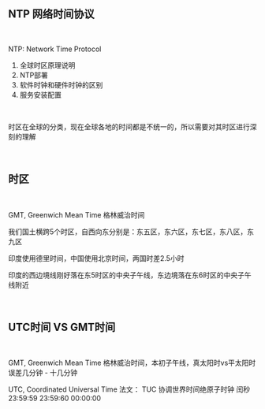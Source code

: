 ## NTP 网络时间协议

<br/>

NTP: Network Time Protocol

1) 全球时区原理说明
2) NTP部署
3) 软件时钟和硬件时钟的区别
4) 服务安装配置

<br/>

时区在全球的分类，现在全球各地的时间都是不统一的，所以需要对其时区进行深刻的理解

<br/>

## 时区

<br/>

GMT, Greenwich Mean Time 格林威治时间

我们国土横跨5个时区，自西向东分别是：东五区，东六区，东七区，东八区，东九区

印度使用德里时间，中国使用北京时间，两国时差2.5小时

印度的西边境线刚好落在东5时区的中央子午线，东边境落在东6时区的中央子午线附近

<br/>

## UTC时间 VS GMT时间

<br/>

GMT, Greenwich Mean Time 格林威治时间，本初子午线，真太阳时vs平太阳时 误差几分钟 - 十几分钟

UTC, Coordinated Universal Time 法文： TUC 协调世界时间绝原子时钟 闰秒 23:59:59 23:59:60 00:00:00
